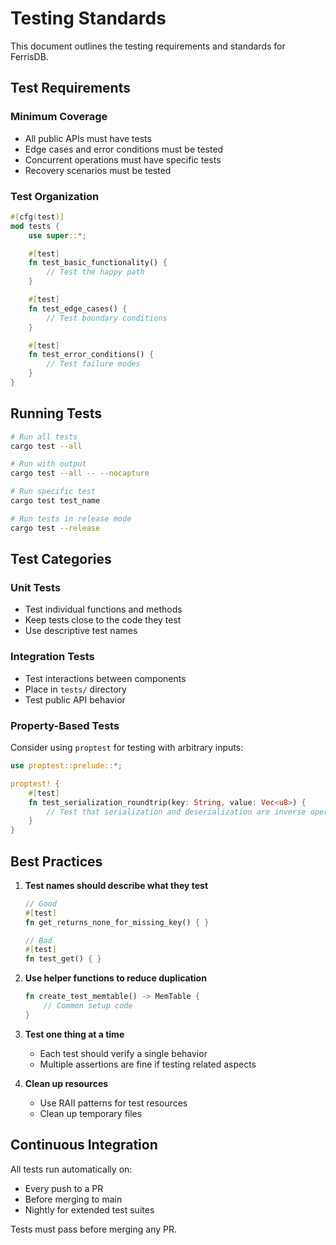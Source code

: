 # Testing Standards

This document outlines the testing requirements and standards for FerrisDB.

## Test Requirements

### Minimum Coverage

- All public APIs must have tests
- Edge cases and error conditions must be tested
- Concurrent operations must have specific tests
- Recovery scenarios must be tested

### Test Organization

```rust
#[cfg(test)]
mod tests {
    use super::*;

    #[test]
    fn test_basic_functionality() {
        // Test the happy path
    }

    #[test]
    fn test_edge_cases() {
        // Test boundary conditions
    }

    #[test]
    fn test_error_conditions() {
        // Test failure modes
    }
}
```

## Running Tests

```bash
# Run all tests
cargo test --all

# Run with output
cargo test --all -- --nocapture

# Run specific test
cargo test test_name

# Run tests in release mode
cargo test --release
```

## Test Categories

### Unit Tests

- Test individual functions and methods
- Keep tests close to the code they test
- Use descriptive test names

### Integration Tests

- Test interactions between components
- Place in `tests/` directory
- Test public API behavior

### Property-Based Tests

Consider using `proptest` for testing with arbitrary inputs:

```rust
use proptest::prelude::*;

proptest! {
    #[test]
    fn test_serialization_roundtrip(key: String, value: Vec<u8>) {
        // Test that serialization and deserialization are inverse operations
    }
}
```

## Best Practices

1. **Test names should describe what they test**
   ```rust
   // Good
   #[test]
   fn get_returns_none_for_missing_key() { }
   
   // Bad
   #[test]
   fn test_get() { }
   ```

2. **Use helper functions to reduce duplication**
   ```rust
   fn create_test_memtable() -> MemTable {
       // Common setup code
   }
   ```

3. **Test one thing at a time**
   - Each test should verify a single behavior
   - Multiple assertions are fine if testing related aspects

4. **Clean up resources**
   - Use RAII patterns for test resources
   - Clean up temporary files

## Continuous Integration

All tests run automatically on:
- Every push to a PR
- Before merging to main
- Nightly for extended test suites

Tests must pass before merging any PR.